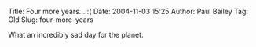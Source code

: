 Title: Four more years... :(
Date: 2004-11-03 15:25
Author: Paul Bailey
Tag: Old
Slug: four-more-years

What an incredibly sad day for the planet.
